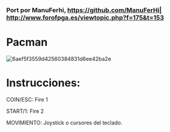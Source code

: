 ### Port por ManuFerhi, https://github.com/ManuFerHi| http://www.forofpga.es/viewtopic.php?f=175&t=153

# Pacman

![6aef5f3559d42560384831d6ee42ba2e](https://user-images.githubusercontent.com/31018768/70373900-37297100-18ed-11ea-8a6c-23a56ebce7b7.jpg)

# Instrucciones:

COIN/ESC: Fire 1

START/1: Fire 2

MOVIMIENTO: Joystick o cursores del teclado.



